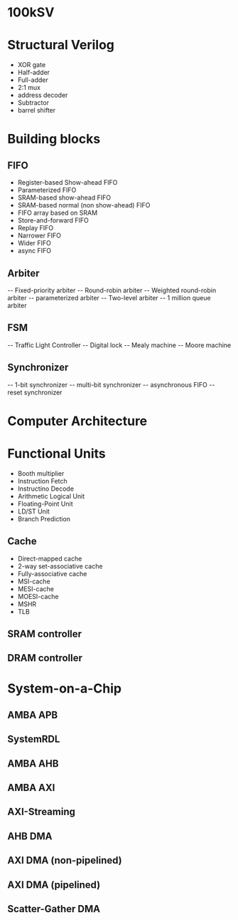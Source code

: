 # 100kSV

# Structural Verilog
- XOR gate
- Half-adder
- Full-adder
- 2:1 mux
- address decoder
- Subtractor
- barrel shifter

# Building blocks

## FIFO
- Register-based Show-ahead FIFO
- Parameterized FIFO
- SRAM-based show-ahead FIFO
- SRAM-based normal (non show-ahead) FIFO
- FIFO array based on SRAM
- Store-and-forward FIFO
- Replay FIFO
- Narrower FIFO
- Wider FIFO
- async FIFO

## Arbiter
-- Fixed-priority arbiter
-- Round-robin arbiter
-- Weighted round-robin arbiter
-- parameterized arbiter
-- Two-level arbiter
-- 1 million queue arbiter

## FSM

-- Traffic Light Controller
-- Digital lock
-- Mealy machine
-- Moore machine

## Synchronizer

-- 1-bit synchronizer
-- multi-bit synchronizer
-- asynchronous FIFO
-- reset synchronizer

# Computer Architecture

# Functional Units

- Booth multiplier
- Instruction Fetch
- Instructino Decode
- Arithmetic Logical Unit
- Floating-Point Unit
- LD/ST Unit
- Branch Prediction

## Cache
- Direct-mapped cache
- 2-way set-associative cache
- Fully-associative cache
- MSI-cache
- MESI-cache
- MOESI-cache
- MSHR
- TLB

## SRAM controller

## DRAM controller

# System-on-a-Chip

## AMBA APB

## SystemRDL

## AMBA AHB

## AMBA AXI

## AXI-Streaming

## AHB DMA

## AXI DMA (non-pipelined)

## AXI DMA (pipelined)

## Scatter-Gather DMA

